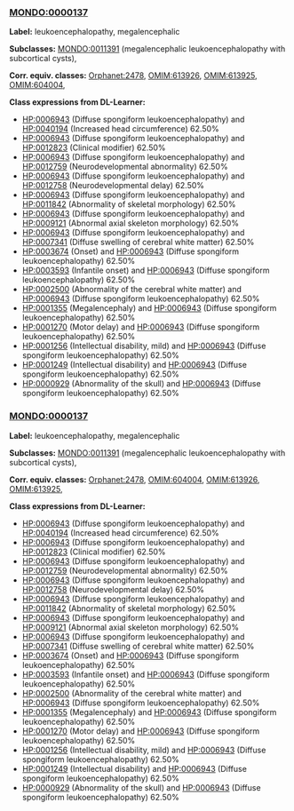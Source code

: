 
### [MONDO:0000137](http://purl.obolibrary.org/obo/MONDO_0000137)
**Label:** leukoencephalopathy, megalencephalic

**Subclasses:** [MONDO:0011391](http://purl.obolibrary.org/obo/MONDO_0011391) (megalencephalic leukoencephalopathy with subcortical cysts), 

**Corr. equiv. classes:** [Orphanet:2478](http://www.orpha.net/ORDO/Orphanet_2478), [OMIM:613926](http://purl.obolibrary.org/obo/OMIM_613926), [OMIM:613925](http://purl.obolibrary.org/obo/OMIM_613925), [OMIM:604004](http://purl.obolibrary.org/obo/OMIM_604004), 

**Class expressions from DL-Learner:**

- [HP:0006943](http://purl.obolibrary.org/obo/HP_0006943) (Diffuse spongiform leukoencephalopathy) and [HP:0040194](http://purl.obolibrary.org/obo/HP_0040194) (Increased head circumference) 62.50%
- [HP:0006943](http://purl.obolibrary.org/obo/HP_0006943) (Diffuse spongiform leukoencephalopathy) and [HP:0012823](http://purl.obolibrary.org/obo/HP_0012823) (Clinical modifier) 62.50%
- [HP:0006943](http://purl.obolibrary.org/obo/HP_0006943) (Diffuse spongiform leukoencephalopathy) and [HP:0012759](http://purl.obolibrary.org/obo/HP_0012759) (Neurodevelopmental abnormality) 62.50%
- [HP:0006943](http://purl.obolibrary.org/obo/HP_0006943) (Diffuse spongiform leukoencephalopathy) and [HP:0012758](http://purl.obolibrary.org/obo/HP_0012758) (Neurodevelopmental delay) 62.50%
- [HP:0006943](http://purl.obolibrary.org/obo/HP_0006943) (Diffuse spongiform leukoencephalopathy) and [HP:0011842](http://purl.obolibrary.org/obo/HP_0011842) (Abnormality of skeletal morphology) 62.50%
- [HP:0006943](http://purl.obolibrary.org/obo/HP_0006943) (Diffuse spongiform leukoencephalopathy) and [HP:0009121](http://purl.obolibrary.org/obo/HP_0009121) (Abnormal axial skeleton morphology) 62.50%
- [HP:0006943](http://purl.obolibrary.org/obo/HP_0006943) (Diffuse spongiform leukoencephalopathy) and [HP:0007341](http://purl.obolibrary.org/obo/HP_0007341) (Diffuse swelling of cerebral white matter) 62.50%
- [HP:0003674](http://purl.obolibrary.org/obo/HP_0003674) (Onset) and [HP:0006943](http://purl.obolibrary.org/obo/HP_0006943) (Diffuse spongiform leukoencephalopathy) 62.50%
- [HP:0003593](http://purl.obolibrary.org/obo/HP_0003593) (Infantile onset) and [HP:0006943](http://purl.obolibrary.org/obo/HP_0006943) (Diffuse spongiform leukoencephalopathy) 62.50%
- [HP:0002500](http://purl.obolibrary.org/obo/HP_0002500) (Abnormality of the cerebral white matter) and [HP:0006943](http://purl.obolibrary.org/obo/HP_0006943) (Diffuse spongiform leukoencephalopathy) 62.50%
- [HP:0001355](http://purl.obolibrary.org/obo/HP_0001355) (Megalencephaly) and [HP:0006943](http://purl.obolibrary.org/obo/HP_0006943) (Diffuse spongiform leukoencephalopathy) 62.50%
- [HP:0001270](http://purl.obolibrary.org/obo/HP_0001270) (Motor delay) and [HP:0006943](http://purl.obolibrary.org/obo/HP_0006943) (Diffuse spongiform leukoencephalopathy) 62.50%
- [HP:0001256](http://purl.obolibrary.org/obo/HP_0001256) (Intellectual disability, mild) and [HP:0006943](http://purl.obolibrary.org/obo/HP_0006943) (Diffuse spongiform leukoencephalopathy) 62.50%
- [HP:0001249](http://purl.obolibrary.org/obo/HP_0001249) (Intellectual disability) and [HP:0006943](http://purl.obolibrary.org/obo/HP_0006943) (Diffuse spongiform leukoencephalopathy) 62.50%
- [HP:0000929](http://purl.obolibrary.org/obo/HP_0000929) (Abnormality of the skull) and [HP:0006943](http://purl.obolibrary.org/obo/HP_0006943) (Diffuse spongiform leukoencephalopathy) 62.50%



### [MONDO:0000137](http://purl.obolibrary.org/obo/MONDO_0000137)
**Label:** leukoencephalopathy, megalencephalic

**Subclasses:** [MONDO:0011391](http://purl.obolibrary.org/obo/MONDO_0011391) (megalencephalic leukoencephalopathy with subcortical cysts), 

**Corr. equiv. classes:** [Orphanet:2478](http://www.orpha.net/ORDO/Orphanet_2478), [OMIM:604004](http://purl.obolibrary.org/obo/OMIM_604004), [OMIM:613926](http://purl.obolibrary.org/obo/OMIM_613926), [OMIM:613925](http://purl.obolibrary.org/obo/OMIM_613925), 

**Class expressions from DL-Learner:**

- [HP:0006943](http://purl.obolibrary.org/obo/HP_0006943) (Diffuse spongiform leukoencephalopathy) and [HP:0040194](http://purl.obolibrary.org/obo/HP_0040194) (Increased head circumference) 62.50%
- [HP:0006943](http://purl.obolibrary.org/obo/HP_0006943) (Diffuse spongiform leukoencephalopathy) and [HP:0012823](http://purl.obolibrary.org/obo/HP_0012823) (Clinical modifier) 62.50%
- [HP:0006943](http://purl.obolibrary.org/obo/HP_0006943) (Diffuse spongiform leukoencephalopathy) and [HP:0012759](http://purl.obolibrary.org/obo/HP_0012759) (Neurodevelopmental abnormality) 62.50%
- [HP:0006943](http://purl.obolibrary.org/obo/HP_0006943) (Diffuse spongiform leukoencephalopathy) and [HP:0012758](http://purl.obolibrary.org/obo/HP_0012758) (Neurodevelopmental delay) 62.50%
- [HP:0006943](http://purl.obolibrary.org/obo/HP_0006943) (Diffuse spongiform leukoencephalopathy) and [HP:0011842](http://purl.obolibrary.org/obo/HP_0011842) (Abnormality of skeletal morphology) 62.50%
- [HP:0006943](http://purl.obolibrary.org/obo/HP_0006943) (Diffuse spongiform leukoencephalopathy) and [HP:0009121](http://purl.obolibrary.org/obo/HP_0009121) (Abnormal axial skeleton morphology) 62.50%
- [HP:0006943](http://purl.obolibrary.org/obo/HP_0006943) (Diffuse spongiform leukoencephalopathy) and [HP:0007341](http://purl.obolibrary.org/obo/HP_0007341) (Diffuse swelling of cerebral white matter) 62.50%
- [HP:0003674](http://purl.obolibrary.org/obo/HP_0003674) (Onset) and [HP:0006943](http://purl.obolibrary.org/obo/HP_0006943) (Diffuse spongiform leukoencephalopathy) 62.50%
- [HP:0003593](http://purl.obolibrary.org/obo/HP_0003593) (Infantile onset) and [HP:0006943](http://purl.obolibrary.org/obo/HP_0006943) (Diffuse spongiform leukoencephalopathy) 62.50%
- [HP:0002500](http://purl.obolibrary.org/obo/HP_0002500) (Abnormality of the cerebral white matter) and [HP:0006943](http://purl.obolibrary.org/obo/HP_0006943) (Diffuse spongiform leukoencephalopathy) 62.50%
- [HP:0001355](http://purl.obolibrary.org/obo/HP_0001355) (Megalencephaly) and [HP:0006943](http://purl.obolibrary.org/obo/HP_0006943) (Diffuse spongiform leukoencephalopathy) 62.50%
- [HP:0001270](http://purl.obolibrary.org/obo/HP_0001270) (Motor delay) and [HP:0006943](http://purl.obolibrary.org/obo/HP_0006943) (Diffuse spongiform leukoencephalopathy) 62.50%
- [HP:0001256](http://purl.obolibrary.org/obo/HP_0001256) (Intellectual disability, mild) and [HP:0006943](http://purl.obolibrary.org/obo/HP_0006943) (Diffuse spongiform leukoencephalopathy) 62.50%
- [HP:0001249](http://purl.obolibrary.org/obo/HP_0001249) (Intellectual disability) and [HP:0006943](http://purl.obolibrary.org/obo/HP_0006943) (Diffuse spongiform leukoencephalopathy) 62.50%
- [HP:0000929](http://purl.obolibrary.org/obo/HP_0000929) (Abnormality of the skull) and [HP:0006943](http://purl.obolibrary.org/obo/HP_0006943) (Diffuse spongiform leukoencephalopathy) 62.50%


